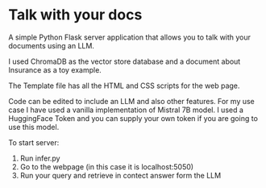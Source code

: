 # Talk with your docs

A simple Python Flask server application that allows you to talk with your documents using an LLM.

I used ChromaDB as the vector store database and a document about Insurance as a toy example.

The Template file has all the HTML and CSS scripts for the web page.

Code can be edited to include an LLM and also other features. For my use case I have used a vanilla implementation of Mistral 7B model. I used a HuggingFace Token and you can supply your own token if you are going to use this model.

To start server: 

1) Run infer.py
2) Go to the webpage (in this case it is localhost:5050)
3) Run your query and retrieve in contect answer form the LLM

